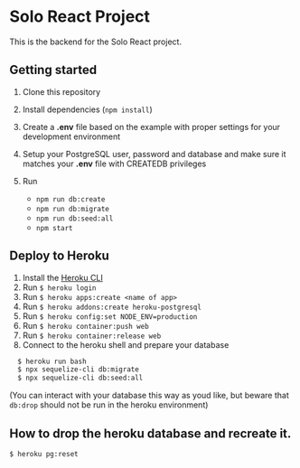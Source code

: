 # Solo React Project

This is the backend for the Solo React project.

## Getting started

1. Clone this repository
2. Install dependencies (`npm install`)
3. Create a **.env** file based on the example with proper settings for your
   development environment
4. Setup your PostgreSQL user, password and database and make sure it matches your **.env** file with CREATEDB privileges

5. Run
   * `npm run db:create`
   * `npm run db:migrate`
   * `npm run db:seed:all`
   * `npm start`

## Deploy to Heroku

1. Install the [Heroku CLI](https://devcenter.heroku.com/articles/heroku-command-line)
2. Run `$ heroku login`
3. Run `$ heroku apps:create <name of app>`
4. Run `$ heroku addons:create heroku-postgresql`
5. Run `$ heroku config:set NODE_ENV=production`
6. Run `$ heroku container:push web`
7. Run `$ heroku container:release web`
8. Connect to the heroku shell and prepare your database

```bash
  $ heroku run bash
  $ npx sequelize-cli db:migrate
  $ npx sequelize-cli db:seed:all
```

(You can interact with your database this way as youd like, but beware that `db:drop` should not be run in the heroku environment)

## How to drop the heroku database and recreate it.

```bash
$ heroku pg:reset
```
